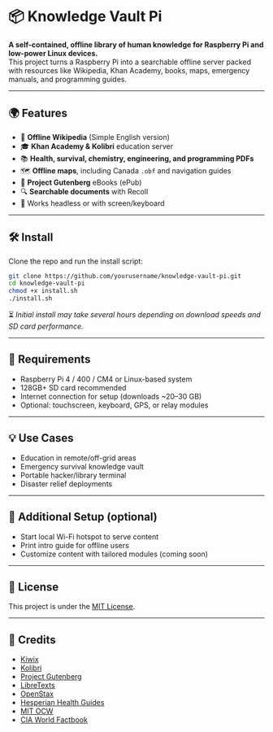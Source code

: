 # 📦 Knowledge Vault Pi

**A self-contained, offline library of human knowledge for Raspberry Pi and low-power Linux devices.**  
This project turns a Raspberry Pi into a searchable offline server packed with resources like Wikipedia, Khan Academy, books, maps, emergency manuals, and programming guides.

---

## 🌍 Features

- 🧠 **Offline Wikipedia** (Simple English version)
- 🎓 **Khan Academy & Kolibri** education server
- 📚 **Health, survival, chemistry, engineering, and programming PDFs**
- 🗺️ **Offline maps**, including Canada `.obf` and navigation guides
- 📖 **Project Gutenberg** eBooks (ePub)
- 🔍 **Searchable documents** with Recoll
- 🧰 Works headless or with screen/keyboard

---

## 🛠️ Install

Clone the repo and run the install script:

```bash
git clone https://github.com/yourusername/knowledge-vault-pi.git
cd knowledge-vault-pi
chmod +x install.sh
./install.sh
```

⏳ *Initial install may take several hours depending on download speeds and SD card performance.*

---

## 🧪 Requirements

- Raspberry Pi 4 / 400 / CM4 or Linux-based system
- 128GB+ SD card recommended
- Internet connection for setup (downloads ~20–30 GB)
- Optional: touchscreen, keyboard, GPS, or relay modules

---

## 💡 Use Cases

- Education in remote/off-grid areas  
- Emergency survival knowledge vault  
- Portable hacker/library terminal  
- Disaster relief deployments

---

## 🔧 Additional Setup (optional)

- Start local Wi-Fi hotspot to serve content
- Print intro guide for offline users
- Customize content with tailored modules (coming soon)

---

## 📝 License

This project is under the [MIT License](LICENSE).

---

## 🙌 Credits

- [Kiwix](https://kiwix.org)
- [Kolibri](https://learningequality.org/kolibri)
- [Project Gutenberg](https://www.gutenberg.org/)
- [LibreTexts](https://libretexts.org)
- [OpenStax](https://openstax.org)
- [Hesperian Health Guides](https://hesperian.org)
- [MIT OCW](https://ocw.mit.edu)
- [CIA World Factbook](https://www.cia.gov/the-world-factbook/)
